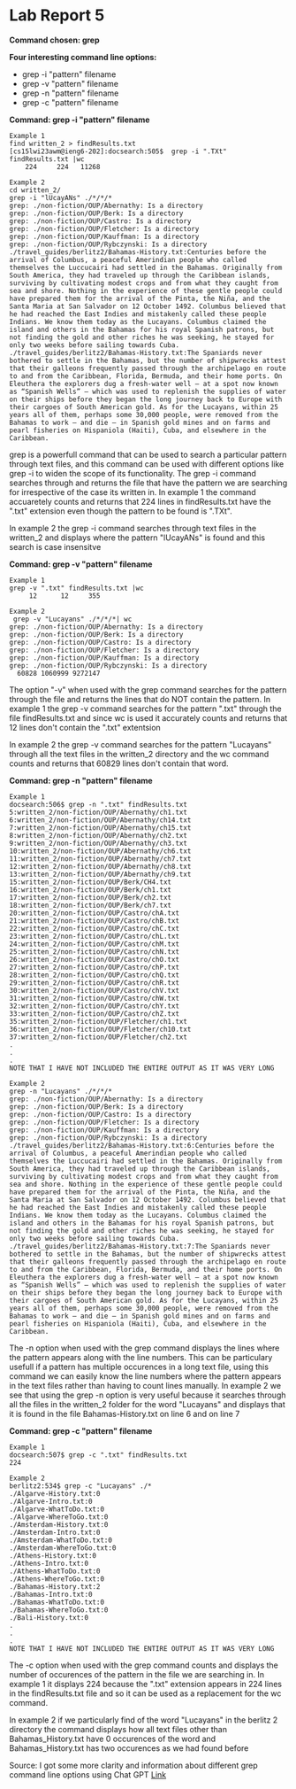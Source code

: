 # Lab Report 5

**Command chosen: grep**

**Four interesting command line options:**

* grep -i "pattern" filename
* grep -v "pattern" filename
* grep -n "pattern" filename
* grep -c "pattern" filename



**Command: grep -i "pattern" filename** 
```
Example 1
find written_2 > findResults.txt
[cs15lwi23awm@ieng6-202]:docsearch:505$  grep -i ".TXt" findResults.txt |wc
    224     224   11268
```
```
Example 2
cd written_2/
grep -i "lUcayANs" ./*/*/*
grep: ./non-fiction/OUP/Abernathy: Is a directory
grep: ./non-fiction/OUP/Berk: Is a directory
grep: ./non-fiction/OUP/Castro: Is a directory
grep: ./non-fiction/OUP/Fletcher: Is a directory
grep: ./non-fiction/OUP/Kauffman: Is a directory
grep: ./non-fiction/OUP/Rybczynski: Is a directory
./travel_guides/berlitz2/Bahamas-History.txt:Centuries before the arrival of Columbus, a peaceful Amerindian people who called themselves the Luccucairi had settled in the Bahamas. Originally from South America, they had traveled up through the Caribbean islands, surviving by cultivating modest crops and from what they caught from sea and shore. Nothing in the experience of these gentle people could have prepared them for the arrival of the Pinta, the Niña, and the Santa Maria at San Salvador on 12 October 1492. Columbus believed that he had reached the East Indies and mistakenly called these people Indians. We know them today as the Lucayans. Columbus claimed the island and others in the Bahamas for his royal Spanish patrons, but not finding the gold and other riches he was seeking, he stayed for only two weeks before sailing towards Cuba.
./travel_guides/berlitz2/Bahamas-History.txt:The Spaniards never bothered to settle in the Bahamas, but the number of shipwrecks attest that their galleons frequently passed through the archipelago en route to and from the Caribbean, Florida, Bermuda, and their home ports. On Eleuthera the explorers dug a fresh-water well — at a spot now known as “Spanish Wells” — which was used to replenish the supplies of water on their ships before they began the long journey back to Europe with their cargoes of South American gold. As for the Lucayans, within 25 years all of them, perhaps some 30,000 people, were removed from the Bahamas to work — and die — in Spanish gold mines and on farms and pearl fisheries on Hispaniola (Haiti), Cuba, and elsewhere in the Caribbean.
```
grep is a powerfull command that can be used to search a particular pattern through text files, and this command can be used with different options like grep -i to widen the scope of its functionality. The grep -i command searches through and returns the file that have the pattern we are searching for irrespective of the case its written in.
In example 1 the command accuaretely counts and returns that 224 lines in findResults.txt have the ".txt" extension even though the pattern to be found is ".TXt".

In example 2 the grep -i command searches through text files in the written_2 and displays where the pattern "lUcayANs" is found and this search is case insensitve



**Command: grep -v "pattern" filename** 
```
Example 1
grep -v ".txt" findResults.txt |wc
     12      12     355
```

```
Example 2
 grep -v "Lucayans" ./*/*/*| wc
grep: ./non-fiction/OUP/Abernathy: Is a directory
grep: ./non-fiction/OUP/Berk: Is a directory
grep: ./non-fiction/OUP/Castro: Is a directory
grep: ./non-fiction/OUP/Fletcher: Is a directory
grep: ./non-fiction/OUP/Kauffman: Is a directory
grep: ./non-fiction/OUP/Rybczynski: Is a directory
  60828 1060999 9272147
```
The option "-v" when used with the grep command searches for the pattern through the file and returns the lines that do NOT contain the pattern.
In example 1 the grep -v command searches for the pattern ".txt" through the file findResults.txt and since wc is used it accurately counts and returns that 12 lines don't contain the ".txt" extentsion

In example 2 the grep -v command searches for the pattern "Lucayans" through all the text files in the written_2 directory and the wc command counts and returns that 60829 lines don't contain that word.



**Command: grep -n "pattern" filename** 
```
Example 1
docsearch:506$ grep -n ".txt" findResults.txt
5:written_2/non-fiction/OUP/Abernathy/ch1.txt
6:written_2/non-fiction/OUP/Abernathy/ch14.txt
7:written_2/non-fiction/OUP/Abernathy/ch15.txt
8:written_2/non-fiction/OUP/Abernathy/ch2.txt
9:written_2/non-fiction/OUP/Abernathy/ch3.txt
10:written_2/non-fiction/OUP/Abernathy/ch6.txt
11:written_2/non-fiction/OUP/Abernathy/ch7.txt
12:written_2/non-fiction/OUP/Abernathy/ch8.txt
13:written_2/non-fiction/OUP/Abernathy/ch9.txt
15:written_2/non-fiction/OUP/Berk/CH4.txt
16:written_2/non-fiction/OUP/Berk/ch1.txt
17:written_2/non-fiction/OUP/Berk/ch2.txt
18:written_2/non-fiction/OUP/Berk/ch7.txt
20:written_2/non-fiction/OUP/Castro/chA.txt
21:written_2/non-fiction/OUP/Castro/chB.txt
22:written_2/non-fiction/OUP/Castro/chC.txt
23:written_2/non-fiction/OUP/Castro/chL.txt
24:written_2/non-fiction/OUP/Castro/chM.txt
25:written_2/non-fiction/OUP/Castro/chN.txt
26:written_2/non-fiction/OUP/Castro/chO.txt
27:written_2/non-fiction/OUP/Castro/chP.txt
28:written_2/non-fiction/OUP/Castro/chQ.txt
29:written_2/non-fiction/OUP/Castro/chR.txt
30:written_2/non-fiction/OUP/Castro/chV.txt
31:written_2/non-fiction/OUP/Castro/chW.txt
32:written_2/non-fiction/OUP/Castro/chY.txt
33:written_2/non-fiction/OUP/Castro/chZ.txt
35:written_2/non-fiction/OUP/Fletcher/ch1.txt
36:written_2/non-fiction/OUP/Fletcher/ch10.txt
37:written_2/non-fiction/OUP/Fletcher/ch2.txt
.
.
.
NOTE THAT I HAVE NOT INCLUDED THE ENTIRE OUTPUT AS IT WAS VERY LONG
```

```
Example 2
grep -n "Lucayans" ./*/*/*    
grep: ./non-fiction/OUP/Abernathy: Is a directory
grep: ./non-fiction/OUP/Berk: Is a directory
grep: ./non-fiction/OUP/Castro: Is a directory
grep: ./non-fiction/OUP/Fletcher: Is a directory
grep: ./non-fiction/OUP/Kauffman: Is a directory
grep: ./non-fiction/OUP/Rybczynski: Is a directory
./travel_guides/berlitz2/Bahamas-History.txt:6:Centuries before the arrival of Columbus, a peaceful Amerindian people who called themselves the Luccucairi had settled in the Bahamas. Originally from South America, they had traveled up through the Caribbean islands, surviving by cultivating modest crops and from what they caught from sea and shore. Nothing in the experience of these gentle people could have prepared them for the arrival of the Pinta, the Niña, and the Santa Maria at San Salvador on 12 October 1492. Columbus believed that he had reached the East Indies and mistakenly called these people Indians. We know them today as the Lucayans. Columbus claimed the island and others in the Bahamas for his royal Spanish patrons, but not finding the gold and other riches he was seeking, he stayed for only two weeks before sailing towards Cuba.
./travel_guides/berlitz2/Bahamas-History.txt:7:The Spaniards never bothered to settle in the Bahamas, but the number of shipwrecks attest that their galleons frequently passed through the archipelago en route to and from the Caribbean, Florida, Bermuda, and their home ports. On Eleuthera the explorers dug a fresh-water well — at a spot now known as “Spanish Wells” — which was used to replenish the supplies of water on their ships before they began the long journey back to Europe with their cargoes of South American gold. As for the Lucayans, within 25 years all of them, perhaps some 30,000 people, were removed from the Bahamas to work — and die — in Spanish gold mines and on farms and pearl fisheries on Hispaniola (Haiti), Cuba, and elsewhere in the Caribbean.
```
The -n option when used with the grep command displays the lines where the pattern appears along with the line numbers. This can be particulary usefull if a pattern has multiple occurences in a long text file, using this command we can easily know the line numbers where the pattern appears in the text files rather than having to count lines manually.
In example 2 we see that using the grep -n option is very useful because it searches through all the files in the written_2 folder for the word "Lucayans" and displays that it is found in the file Bahamas-History.txt on line 6 and on line 7



**Command: grep -c "pattern" filename** 
```
Example 1
docsearch:507$ grep -c ".txt" findResults.txt
224
```

```
Example 2
berlitz2:534$ grep -c "Lucayans" ./*  
./Algarve-History.txt:0
./Algarve-Intro.txt:0
./Algarve-WhatToDo.txt:0
./Algarve-WhereToGo.txt:0
./Amsterdam-History.txt:0
./Amsterdam-Intro.txt:0
./Amsterdam-WhatToDo.txt:0
./Amsterdam-WhereToGo.txt:0
./Athens-History.txt:0
./Athens-Intro.txt:0
./Athens-WhatToDo.txt:0
./Athens-WhereToGo.txt:0
./Bahamas-History.txt:2
./Bahamas-Intro.txt:0
./Bahamas-WhatToDo.txt:0
./Bahamas-WhereToGo.txt:0
./Bali-History.txt:0
.
.
.
NOTE THAT I HAVE NOT INCLUDED THE ENTIRE OUTPUT AS IT WAS VERY LONG
```
The -c option when used with the grep command counts and displays the number of occurences of the pattern in the file we are searching in.
In example 1 it displays 224 because the ".txt" extension appears in 224 lines in the findResults.txt file and so it can be used as a replacement for the wc command.

In example 2 if we particularly find of the word "Lucayans" in the berlitz 2 directory the command displays how all text files other than Bahamas_History.txt have 0 occurences of the word and Bahamas_History.txt has two occurences as we had found before

Source: I got some more clarity and information about different grep command line options using Chat GPT [Link](https://chat.openai.com/)
